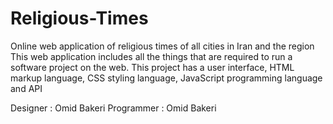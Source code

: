 # Religious-Times
Online web application of religious times of all cities in Iran and the region This web application includes all the things that are required to run a software project on the web. This project has a user interface, HTML markup language, CSS styling language, JavaScript programming language and API

Designer : Omid Bakeri 
Programmer : Omid Bakeri
